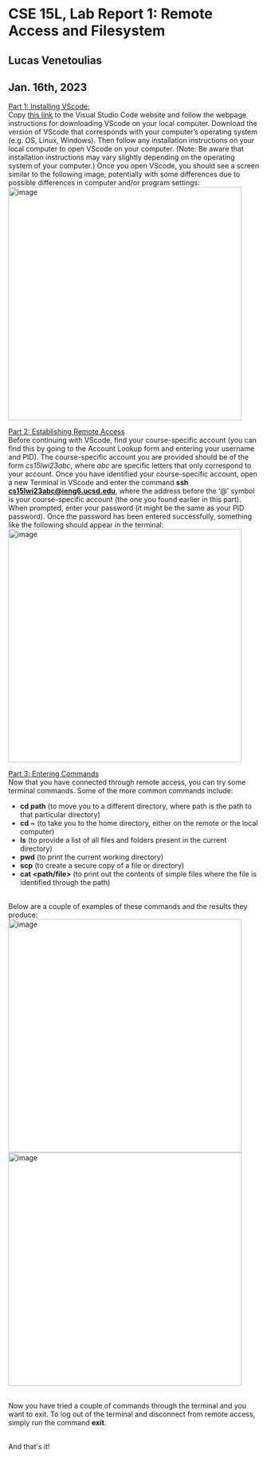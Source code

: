 # CSE 15L, Lab Report 1: Remote Access and Filesystem
## Lucas Venetoulias 
## Jan. 16th, 2023


<ins>Part 1: Installing VScode:</ins>
<br> Copy [this link](https://code.visualstudio.com/) to the Visual Studio Code website and follow the webpage instructions for downloading VScode on your local computer. Download the version of VScode that corresponds with your computer’s operating system (e.g. OS, Linux, Windows).  Then follow any installation instructions on your local computer to open VScode on your computer. (Note: Be aware that installation instructions may vary slightly depending on the operating system of your computer.) Once you open VScode, you should see a screen similar to the following image, potentially with some differences due to possible differences in computer and/or program settings:
<br> <img align="center" width="468" alt="image" src="https://user-images.githubusercontent.com/122565720/212587662-eec670b5-ac34-4759-b720-0b8889b84e9f.png">




<ins>Part 2: Establishing Remote Access</ins>
<br> Before continuing with VScode, find your course-specific account (you can find this by going to the Account Lookup form and entering your username and PID). The course-specific account you are provided should be of the form *cs15lwi23abc*, where *abc* are specific letters that only correspond to your account. Once you have identified your course-specific account, open a new Terminal in VScode and enter the command **ssh cs15lwi23abc@ieng6.ucsd.edu**, where the address before the ‘@’ symbol is your course-specific account (the one you found earlier in this part). When prompted, enter your password (it might be the same as your PID password). Once the password has been entered successfully, something like the following should appear in the terminal:
<br> <img align="center" width = "468" alt="image" src="https://user-images.githubusercontent.com/122565720/212590595-d868d108-6bd1-4461-9b16-0ac66a7c595b.png">





<ins>Part 3: Entering Commands</ins>
<br> Now that you have connected through remote access, you can try some terminal commands. Some of the more common commands include:
* **cd path** (to move you to a different directory, where path is the path to that particular directory)
* **cd \~** (to take you to the home directory, either on the remote or the local computer)
* **ls** (to provide a list of all files and folders present in the current directory)
* **pwd** (to print the current working directory)
* **scp** (to create a secure copy of a file or directory)
*	**cat <path/file>** (to print out the contents of simple files where the file is identified through the path)

<br> Below are a couple of examples of these commands and the results they produce:
<img align="center" width="468" alt="image" src="https://user-images.githubusercontent.com/122565720/212591683-a7918750-2626-47c2-a8db-9a08ed261999.png">
<img align="center" width="468" alt="image" src="https://user-images.githubusercontent.com/122565720/212591824-b38182cf-5d1c-4383-9c43-210563295459.png">

<br> Now you have tried a couple of commands through the terminal and you want to exit. To log out of the terminal and disconnect from remote access, simply run the command **exit**. 

<br>And that's it!






